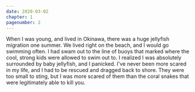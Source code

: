 ```yaml
---
date: 2020-03-02
chapter: 1
pagenumber: 2
---
```


When I was young, and lived in Okinawa, there was a huge jellyfish migration one summer. We lived right on the beach, and I would go swimming often. I had swam out to the line of buoys that marked where the cool, strong kids were allowed to swim out to. I realized I was absolutely surrounded by baby jellyfish, and I panicked. I've never been more scared in my life, and I had to be rescued and dragged back to shore. They were too small to sting, but I was more scared of them than the coral snakes that were legitimately able to kill you.

